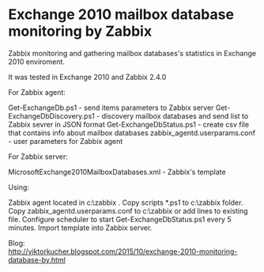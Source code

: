 # Exchange 2010 mailbox database monitoring by Zabbix 


Zabbix monitoring and gathering mailbox databases's statistics in Exchange 2010 enviroment.

It was tested in Exchange 2010 and Zabbix 2.4.0


For Zabbix agent:

Get-ExchangeDb.ps1 		- send items parameters to Zabbix server
Get-ExchangeDbDiscovery.ps1     - discovery mailbox databases and send list to Zabbix sevrer in JSON format
Get-ExchangeDbStatus.ps1        - create csv file that contains info about mailbox databases
zabbix_agentd.userparams.conf   - user parameters for Zabbix agent



For Zabbix server:

MicrosoftExchange2010MailboxDatabases.xml - Zabbix's template 


Using:

  Zabbix agent located in c:\zabbix . Copy scripts *.ps1 to c:\zabbix folder. Copy zabbix_agentd.userparams.conf to c:\zabbix or add lines to existing file.
Configure scheduler to start Get-ExchangeDbStatus.ps1 every 5 minutes.
  Import template into Zabbix server.

Blog:  
  http://viktorkucher.blogspot.com/2015/10/exchange-2010-monitoring-database-by.html

 



